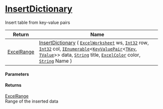 # [InsertDictionary](./ExcelHelper--InsertDictionary.md)

Insert table from key-value pairs

| Return | Name | 
| --- | --- | 
| [ExcelRange](./ExcelHelper--InsertDictionary.md) | [InsertDictionary](./ExcelHelper--InsertDictionary.md) ( [`ExcelWorksheet`](./ExcelHelper--InsertDictionary.md) ws, [`Int32`](https://docs.microsoft.com/en-us/dotnet/api/System.Int32) row, [`Int32`](https://docs.microsoft.com/en-us/dotnet/api/System.Int32) col, [`IEnumerable`](./ExcelHelper--InsertDictionary.md)\<[`KeyValuePair`](./ExcelHelper--InsertDictionary.md)\<[`TKey`](./ExcelHelper--InsertDictionary.md), [`TValue`](./ExcelHelper--InsertDictionary.md)>> data, [`String`](https://docs.microsoft.com/en-us/dotnet/api/System.String) title, [`ExcelColor`](./../Excel/ExcelColor.md) color, [`String`](https://docs.microsoft.com/en-us/dotnet/api/System.String) Name ) | 


#### Parameters

#### Returns
[ExcelRange](./ExcelHelper--InsertDictionary.md)<br>
Range of the inserted data